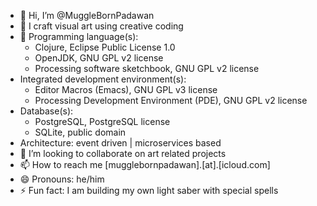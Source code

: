 - 👋 Hi, I’m @MuggleBornPadawan
- 👀 I craft visual art using creative coding
- 🌱 Programming language(s):
  - Clojure, Eclipse Public License 1.0
  - OpenJDK, GNU GPL v2 license
  - Processing software sketchbook, GNU GPL v2 license
- Integrated development environment(s):
  - Editor Macros (Emacs), GNU GPL v3 license
  - Processing Development Environment (PDE), GNU GPL v2 license 
- Database(s):
  - PostgreSQL, PostgreSQL license 
  - SQLite, public domain
- Architecture: event driven | microservices based
- 💞️ I’m looking to collaborate on art related projects
- 📫 How to reach me [mugglebornpadawan].[at].[icloud.com]
- 😄 Pronouns: he/him
- ⚡ Fun fact: I am building my own light saber with special spells

<eof> 